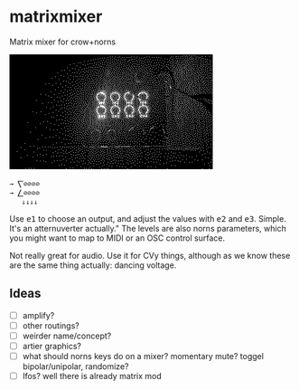 # matrixmixer

Matrix mixer for crow+norns

![](matrixmixer.gif)

    → ⎲⊘⊘⊘⊘
    → ⎳⊘⊘⊘⊘
	   ↓↓↓↓

Use <kbd>e1</kbd> to choose an output, and adjust the values with <kbd>e2</kbd> and <kbd>e3</kbd>. Simple. It's an atternuverter actually." The levels are also norns parameters, which you might want to map to MIDI or an OSC control surface.

Not really great for audio. Use it for CVy things, although as we know these are the same thing actually: dancing voltage.

## Ideas

- [ ] amplify?
- [ ] other routings?
- [ ] weirder name/concept?
- [ ] artier graphics?
- [ ] what should norns keys do on a mixer? momentary mute? toggel bipolar/unipolar, randomize?
- [ ] lfos? well there is already matrix mod
